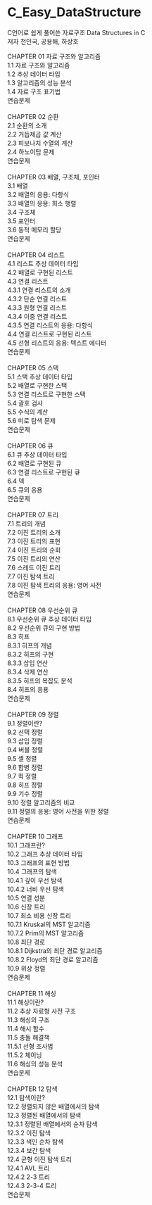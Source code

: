 # C_Easy_DataStructure

C언어로 쉽게 풀어쓴 자료구조 Data Structures in C<br/>
저자 천인국, 공용해, 하상호 <br/>

CHAPTER 01 자료 구조와 알고리즘 <br/>
1.1 자료 구조와 알고리즘 <br/>
1.2 추상 데이터 타입 <br/>
1.3 알고리즘의 성능 분석 <br/>
1.4 자료 구조 표기법 <br/>
연습문제 <br/>
<br/>
CHAPTER 02 순환<br/> 
2.1 순환의 소개 <br/>
2.2 거듭제곱 값 계산 <br/>
2.3 피보나치 수열의 계산 <br/>
2.4 하노이탑 문제 <br/>
연습문제 <br/>
<br/>
CHAPTER 03 배열, 구조체, 포인터 <br/>
3.1 배열<br/> 
3.2 배열의 응용: 다항식 <br/>
3.3 배열의 응용: 희소 행렬 <br/>
3.4 구조체 <br/>
3.5 포인터 <br/>
3.6 동적 메모리 할당<br/> 
연습문제 <br/>
<br/>
CHAPTER 04 리스트 <br/>
4.1 리스트 추상 데이터 타입 <br/>
4.2 배열로 구현된 리스트 <br/>
4.3 연결 리스트 <br/>
4.3.1 연결 리스트의 소개 <br/>
4.3.2 단순 연결 리스트 <br/>
4.3.3 원형 연결 리스트 <br/>
4.3.4 이중 연결 리스트 <br/>
4.3.5 연결 리스트의 응용: 다항식 <br/>
4.4 연결 리스트로 구현된 리스트 <br/>
4.5 선형 리스트의 응용: 텍스트 에디터 <br/>
연습문제 <br/>
<br/>
CHAPTER 05 스택 <br/>
5.1 스택 추상 데이터 타입 <br/>
5.2 배열로 구현한 스택 <br/>
5.3 연결 리스트로 구현한 스택 <br/>
5.4 괄호 검사 <br/>
5.5 수식의 계산 <br/>
5.6 미로 탐색 문제 <br/>
연습문제 <br/>
<br/>
CHAPTER 06 큐 <br/>
6.1 큐 추상 데이터 타입 <br/>
6.2 배열로 구현된 큐 <br/>
6.3 연결 리스트로 구현된 큐 <br/>
6.4 덱 <br/>
6.5 큐의 응용 <br/>
연습문제 <br/>
<br/>
CHAPTER 07 트리 <br/>
7.1 트리의 개념 <br/>
7.2 이진 트리의 소개 <br/>
7.3 이진 트리의 표현 <br/>
7.4 이진 트리의 순회 <br/>
7.5 이진 트리의 연산 <br/>
7.6 스레드 이진 트리 <br/>
7.7 이진 탐색 트리 <br/>
7.8 이진 탐색 트리의 응용: 영어 사전 <br/>
연습문제 <br/>
<br/>
CHAPTER 08 우선순위 큐 <br/>
8.1 우선순위 큐 추상 데이터 타입 <br/>
8.2 우선순위 큐의 구현 방법 <br/>
8.3 히프 <br/>
8.3.1 히프의 개념 <br/>
8.3.2 히프의 구현 <br/>
8.3.3 삽입 연산 <br/>
8.3.4 삭제 연산 <br/>
8.3.5 히프의 복잡도 분석 <br/>
8.4 히프의 응용 <br/>
연습문제 <br/>
<br/>
CHAPTER 09 정렬 <br/>
9.1 정렬이란? <br/>
9.2 선택 정렬 <br/>
9.3 삽입 정렬 <br/>
9.4 버블 정렬 <br/>
9.5 셸 정렬 <br/>
9.6 합병 정렬 <br/>
9.7 퀵 정렬 <br/>
9.8 히프 정렬 <br/>
9.9 기수 정렬 <br/>
9.10 정렬 알고리즘의 비교 <br/>
9.11 정렬의 응용: 영어 사전을 위한 정렬 <br/>
연습문제 <br/>
<br/>
CHAPTER 10 그래프 <br/>
10.1 그래프란? <br/>
10.2 그래프 추상 데이터 타입 <br/>
10.3 그래프의 표현 방법 <br/>
10.4 그래프의 탐색 <br/>
10.4.1 깊이 우선 탐색 <br/>
10.4.2 너비 우선 탐색 <br/>
10.5 연결 성분 <br/>
10.6 신장 트리 <br/>
10.7 최소 비용 신장 트리 <br/>
10.7.1 Kruskal의 MST 알고리즘 <br/>
10.7.2 Prim의 MST 알고리즘 <br/>
10.8 최단 경로 <br/>
10.8.1 Dijkstra의 최단 경로 알고리즘 <br/>
10.8.2 Floyd의 최단 경로 알고리즘 <br/>
10.9 위상 정렬 <br/>
연습문제 <br/>
<br/>
CHAPTER 11 해싱 <br/>
11.1 해싱이란? <br/>
11.2 추상 자료형 사전 구조 <br/>
11.3 해싱의 구조 <br/>
11.4 해시 함수 <br/>
11.5 충돌 해결책 <br/>
11.5.1 선형 조사법 <br/>
11.5.2 체이닝 <br/>
11.6 해싱의 성능 분석 <br/>
연습문제 <br/>
<br/>
CHAPTER 12 탐색 <br/>
12.1 탐색이란? <br/>
12.2 정렬되지 않은 배열에서의 탐색 <br/>
12.3 정렬된 배열에서의 탐색 <br/>
12.3.1 정렬된 배열에서의 순차 탐색 <br/>
12.3.2 이진 탐색 <br/>
12.3.3 색인 순차 탐색 <br/>
12.3.4 보간 탐색 <br/>
12.4 균형 이진 탐색 트리 <br/>
12.4.1 AVL 트리 <br/>
12.4.2 2-3 트리 <br/>
12.4.3 2-3-4 트리 <br/>
연습문제<br/>
